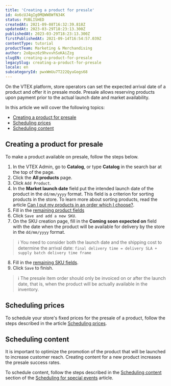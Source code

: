 ```yaml
---
title: 'Creating a product for presale'
id: 4o6cUJ4gIg0MQWW8WfN34K
status: PUBLISHED
createdAt: 2021-09-08T16:32:39.818Z
updatedAt: 2023-03-29T18:23:13.300Z
publishedAt: 2023-03-29T18:23:13.300Z
firstPublishedAt: 2021-09-14T16:54:57.039Z
contentType: tutorial
productTeam: Marketing & Merchandising
author: 2o8pvz6z9hvxvhSoKAiZzg
slugEN: creating-a-product-for-presale
legacySlug: creating-a-product-for-presale
locale: en
subcategoryId: pwxWmUu7T222QyuGogs68
---
```


On the VTEX platform, store operators can set the expected arrival date of a product and offer it in presale mode. Presale allows reserving products upon payment prior to the actual launch date and market availability.

In this article we will cover the following topics:

- [Creating a product for presale](#creating-a-product-for-presale)
- [Scheduling prices](#scheduling-prices)
- [Scheduling content](#scheduling-content)

## Creating a product for presale

To make a product available on presale, follow the steps below.

1. In the VTEX Admin, go to __Catalog__, or type __Catalog__ in the search bar at the top of the page.
2. Click the **All products** page.
3. Click `Add Product`.
4. In the **Market launch date** field put the intended launch date of the product in the `dd/mm/yyyy` format. This field is a criterion for sorting products in the store. To learn more about sorting products, read the article [Can I put my products in an order which I choose?](/en/tutorial/can-i-put-my-products-in-an-order-which-i-choose--qfWKX2ZekoEoayiyo0uuA).
5. Fill in the [remaining product fields](/en/tutorial/product-registration-fields--4dYXWIK3zyS8IceKkQseke)
6. Click `Save and add a new SKU`.
7. On the SKU creation page, fill in the **Coming soon expected on** field with the date when the product will be available for delivery by the store in the `dd/mm/yyyy` format.
> ℹ️ You need to consider both the launch date and the shipping cost to determine the arrival date: `final delivery time = delivery SLA + supply batch delivery time frame`
8. Fill in the [remaining SKU fields](/en/tutorial/sku-registration-fields--21DDItuEQc6mseiW8EakcY).
9. Click `Save` to finish.

> ℹ️ The presale item order should only be invoiced on or after the launch date, that is, when the product will be actually available in the inventory.

## Scheduling prices
To schedule your store's fixed prices for the presale of a product, follow the steps described in the article [Scheduling prices](/en/tutorial/scheduling-prices--4vVha6TGzYkguWuMOqCcCk).  

## Scheduling content
It is important to optimize the promotion of the product that will be launched to increase customer reach. Creating content for a new product increases the presale success rates.

To schedule content, follow the steps described in the [Scheduling content](/en/tutorial/scheduling-features-for-special-events--2nd50tPWdKK4waXRZLg0JI#scheduling-content) section of the [Scheduling for special events](/en/tutorial/scheduling-features-for-special-events--2nd50tPWdKK4waXRZLg0JI) article.

